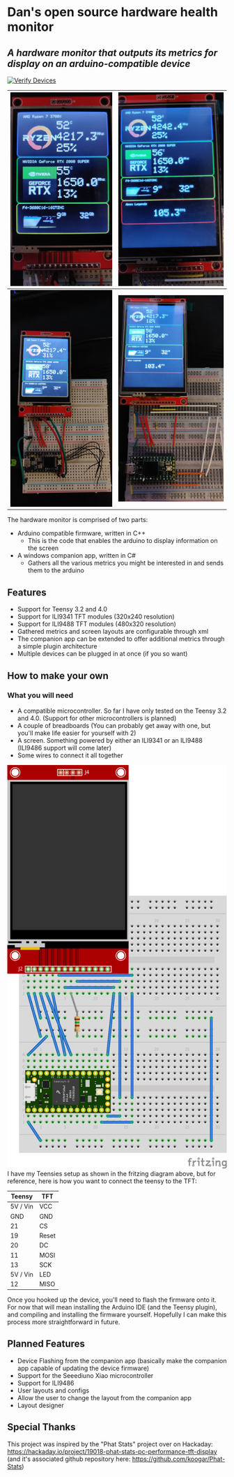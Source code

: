 # Dan's open source hardware health monitor
## _A hardware monitor that outputs its metrics for display on an arduino-compatible device_

[![Verify Devices](https://github.com/DanForever/Arduino-PC-Health-Monitor/actions/workflows/verify-devices.yml/badge.svg?event=push)](https://github.com/DanForever/Arduino-PC-Health-Monitor/actions/workflows/verify-devices.yml)

|![Small screen device](Documentation/Images/ili9341-2.jpg) |![Larger screen device](Documentation/Images/ili9488.jpg)   |
|---    |---
|![Small screen device - full view](Documentation/Images/teensy32.jpg) |![Larger screen device - full view](Documentation/Images/teensy40.jpg)   |

The hardware monitor is comprised of two parts:
- Arduino compatible firmware, written in C++
  - This is the code that enables the arduino to display information on the screen
- A windows companion app, written in C#
  - Gathers all the various metrics you might be interested in and sends them to the arduino

## Features
- Support for Teensy 3.2 and 4.0
- Support for ILI9341 TFT modules (320x240 resolution)
- Support for ILI9488 TFT modules (480x320 resolution)
- Gathered metrics and screen layouts are configurable through xml
- The companion app can be extended to offer additional metrics through a simple plugin architecture
- Multiple devices can be plugged in at once (if you so want)

## How to make your own

### What you will need
- A compatible microcontroller. So far I have only tested on the Teensy 3.2 and 4.0. (Support for other microcontrollers is planned)
- A couple of breadboards (You can probably get away with one, but you'll make life easier for yourself with 2)
- A screen. Something powered by either an ILI9341 or an ILI9488 (ILI9486 support will come later)
- Some wires to connect it all together

![Fritzing diagram for how to configure a device](Documentation/Images/frizing-diagram.png)
I have my Teensies setup as shown in the fritzing diagram above, but for reference, here is how you want to connect the teensy to the TFT:

| Teensy    | TFT   |
|---        |---    |
| 5V / Vin  | VCC   |
| GND       | GND   |
| 21        | CS    |
| 19        | Reset |
| 20        | DC    |
| 11        | MOSI  |
| 13        | SCK   |
| 5V / Vin  | LED   |
| 12        | MISO  |

Once you hooked up the device, you'll need to flash the firmware onto it. For now that will mean installing the Arduino IDE (and the Teensy plugin), and compiling and installing the firmware yourself. Hopefully I can make this process more straightforward in future.

## Planned Features
- Device Flashing from the companion app (basically make the companion app capable of updating the device firmware)
- Support for the Seeediuno Xiao microcontroller
- Support for ILI9486
- User layouts and configs
- Allow the user to change the layout from the companion app
- Layout designer

## Special Thanks
This project was inspired by the "Phat Stats" project over on Hackaday: https://hackaday.io/project/19018-phat-stats-pc-performance-tft-display (and it's associated github repository here: https://github.com/koogar/Phat-Stats)
